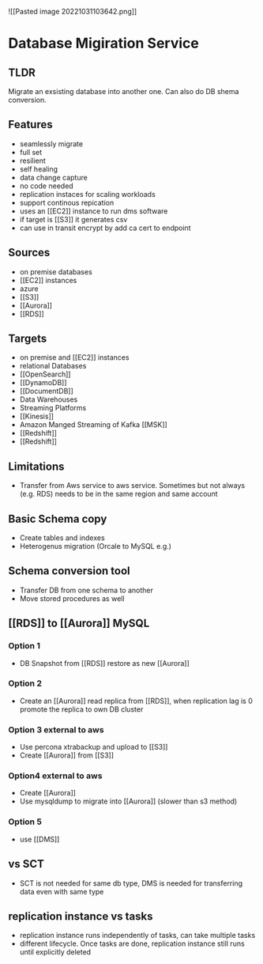 ![[Pasted image 20221031103642.png]]
# Database Migiration Service

## TLDR
Migrate an exsisting database into another one. Can also do DB shema conversion.

## Features
- seamlessly migrate
- full set
- resilient
- self healing
- data change capture
- no code needed
- replication instaces for scaling workloads
- support continous repication
- uses an [[EC2]] instance to run dms software
- if target is [[S3]] it generates csv
- can use in transit encrypt by add ca cert to endpoint

## Sources
- on premise databases
- [[EC2]] instances
- azure
- [[S3]]
- [[Aurora]]
- [[RDS]]

## Targets
- on premise and [[EC2]] instances
- relational Databases
- [[OpenSearch]]
- [[DynamoDB]]
- [[DocumentDB]]
- Data Warehouses
- Streaming Platforms
- [[Kinesis]]
- Amazon Manged Streaming of Kafka [[MSK]]
- [[Redshift]]
- [[Redshift]]

## Limitations
- Transfer from Aws service to aws service. Sometimes but not always (e.g. RDS) needs to be in the same region and same account

## Basic Schema copy
- Create tables and indexes
- Heterogenus migration (Orcale to MySQL e.g.)

## Schema conversion tool
- Transfer DB from one schema to another
- Move stored procedures as well

## [[RDS]] to [[Aurora]] MySQL

### Option 1
- DB Snapshot from [[RDS]] restore as new [[Aurora]]

### Option 2
- Create an [[Aurora]] read replica from [[RDS]], when replication lag is 0 promote the replica to own DB cluster

### Option 3 external to aws
- Use percona xtrabackup and upload to [[S3]]
- Create [[Aurora]] from [[S3]]

### Option4 external to aws
- Create [[Aurora]]
- Use mysqldump to  migrate into [[Aurora]] (slower than s3 method)

### Option 5 
- use [[DMS]]

## vs SCT
- SCT is not needed for same db type, DMS is needed for transferring data even with same type

## replication instance vs tasks
- replication instance runs independently of tasks, can take multiple tasks
- different lifecycle. Once tasks are done, replication instance still runs until explicitly deleted